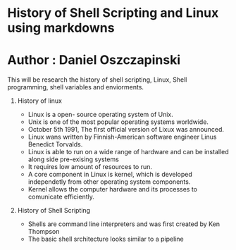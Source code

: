 # History of Shell Scripting and Linux using markdowns
# Author : Daniel Oszczapinski
This will be research the history of shell scripting, Linux, Shell programming, shell variables and enviorments.

1. History of linux
    - Linux is a open- source operating system of Unix.
    - Unix is one of the most popular operating systems worldwide.  
    - October 5th 1991, The first official version of Lixux was announced.
    - Linux wans written by Finnish-American software engineer Linus Benedict Torvalds.
    - Linux is able to run on a wide range of hardware and can be installed along side pre-exising systems
    - It requires low amount of resources to run. 
    - A core component in Linux is kernel, which is developed independetly from other operating system components.
    - Kernel allows the computer hardware and its processes to comunicate efficiently. 

2. History of Shell Scripting
    - Shells are command line interpreters and was first created by Ken Thompson
    - The basic shell srchitecture looks similar to a pipeline 